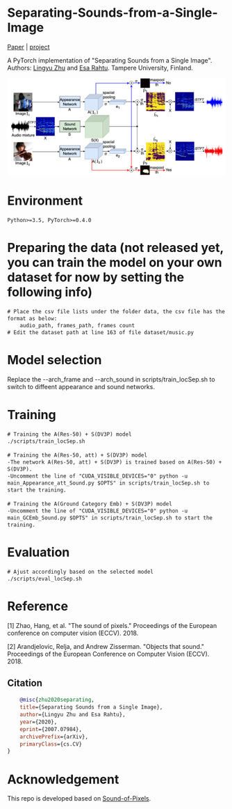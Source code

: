 # Separating-Sounds-from-a-Single-Image

[Paper](https://arxiv.org/pdf/2007.07984.pdf) | [project](https://ly-zhu.github.io/separating-sounds-from-single-image)

A PyTorch implementation of "Separating Sounds from a Single Image". Authors: [Lingyu Zhu](https://ly-zhu.github.io) and [Esa Rahtu](http://esa.rahtu.fi). Tampere University, Finland.

<img src="figures/locSep3_MUSIC.png" width="800"/>

<!-- ## Examples of Sound Source Separation
<img src="separating-sounds-from-single-image/figures/locSep_vis_MUSIC.png" width="800"/>

## Examples of Sound Source Localization
<img src="separating-sounds-from-single-image/figures/loc_vis_MUSIC_res50_dv3p.png" width="800"/>
-->

# Environment
	Python>=3.5, PyTorch>=0.4.0

# Preparing the data (not released yet, you can train the model on your own dataset for now by setting the following info)
	# Place the csv file lists under the folder data, the csv file has the format as below: 
		audio_path, frames_path, frames count
	# Edit the dataset path at line 163 of file dataset/music.py
		

# Model selection
Replace the --arch_frame and --arch_sound in scripts/train_locSep.sh to switch to diffeent appearance and sound networks.

# Training
	# Training the A(Res-50) + S(DV3P) model
	./scripts/train_locSep.sh

	# Training the A(Res-50, att) + S(DV3P) model
	-The network A(Res-50, att) + S(DV3P) is trained based on A(Res-50) + S(DV3P). 
	-Uncomment the line of "CUDA_VISIBLE_DEVICES="0" python -u main_Appearance_att_Sound.py $OPTS" in scripts/train_locSep.sh to start the training.

	# Training the A(Ground Category Emb) + S(DV3P) model
	-Uncomment the line of "CUDA_VISIBLE_DEVICES="0" python -u main_GCEmb_Sound.py $OPTS" in scripts/train_locSep.sh to start the training.


# Evaluation
	# Ajust accordingly based on the selected model
	./scripts/eval_locSep.sh


# Reference

[1] Zhao, Hang, et al. "The sound of pixels." Proceedings of the European conference on computer vision (ECCV). 2018.

[2] Arandjelovic, Relja, and Andrew Zisserman. "Objects that sound." Proceedings of the European Conference on Computer Vision (ECCV). 2018.

## Citation
```bibtex   
    @misc{zhu2020separating,
    title={Separating Sounds from a Single Image},
    author={Lingyu Zhu and Esa Rahtu},
    year={2020},
    eprint={2007.07984},
    archivePrefix={arXiv},
    primaryClass={cs.CV}
}
```

# Acknowledgement
This repo is developed based on [Sound-of-Pixels](https://github.com/hangzhaomit/Sound-of-Pixels).
